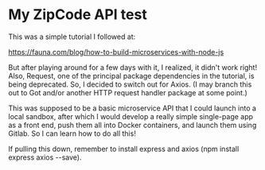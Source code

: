 # My ZipCode API test

This was a simple tutorial I followed at:

<https://fauna.com/blog/how-to-build-microservices-with-node-js>

But after playing around for a few days with it, I realized, it didn't work right! Also, Request, one of the principal package dependencies in the tutorial, is being deprecated. So, I decided to switch out for Axios. (I may branch this out to Got and/or another HTTP request handler package at some point.)

This was supposed to be a basic microservice API that I could launch into a local sandbox, after which I would develop a really simple single-page app as a front end, push them all into Docker containers, and launch them using Gitlab. So I can learn how to do all this!

If pulling this down, remember to install express and axios (npm install express axios --save).

